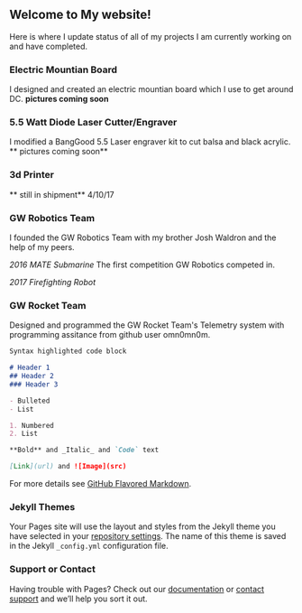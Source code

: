## Welcome to My website!

Here is where I update status of all of my projects I am currently working on and have completed.  

### Electric Mountian Board
  I designed and created an electric mountian board which I use to get around DC.  **pictures coming soon**


  
### 5.5 Watt Diode Laser Cutter/Engraver
  I modified a BangGood 5.5 Laser engraver kit to cut balsa and black acrylic.  ** pictures coming soon**

### 3d Printer
  ** still in shipment**  4/10/17
 
 
### GW Robotics Team
I founded the GW Robotics Team with my brother Josh Waldron and the help of my peers.

  *2016 MATE Submarine*
The first competition GW Robotics competed in.

  *2017 Firefighting Robot*

   


### GW Rocket Team
  Designed and programmed the GW Rocket Team's Telemetry system with programming assitance from github user omn0mn0m.  
 

```markdown
Syntax highlighted code block

# Header 1
## Header 2
### Header 3

- Bulleted
- List

1. Numbered
2. List

**Bold** and _Italic_ and `Code` text

[Link](url) and ![Image](src)
```

For more details see [GitHub Flavored Markdown](https://guides.github.com/features/mastering-markdown/).

### Jekyll Themes

Your Pages site will use the layout and styles from the Jekyll theme you have selected in your [repository settings](https://github.com/jwalrusisawesome/website/settings). The name of this theme is saved in the Jekyll `_config.yml` configuration file.

### Support or Contact

Having trouble with Pages? Check out our [documentation](https://help.github.com/categories/github-pages-basics/) or [contact support](https://github.com/contact) and we’ll help you sort it out.

